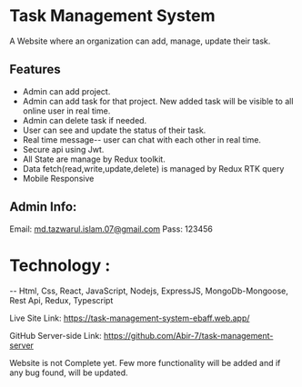 
# Task Management System

A Website where an organization can add, manage, update their task. 
## Features

* Admin can add project.
* Admin can add task for that project. New added task will be visible to all online user in real time.
* Admin can delete task if needed.
* User can see and update the status of their task.
* Real time message-- user can chat with each other in real time.
* Secure api using Jwt.
* All State are manage by Redux toolkit.
* Data fetch(read,write,update,delete) is managed by Redux RTK query
* Mobile Responsive


 ## Admin Info:
 Email: md.tazwarul.islam.07@gmail.com
 Pass: 123456


# Technology :
 -- Html, Css, React, JavaScript, Nodejs, ExpressJS, MongoDb-Mongoose, Rest Api, Redux, Typescript


Live Site Link: https://task-management-system-ebaff.web.app/

GitHub Server-side Link: https://github.com/Abir-7/task-management-server

Website is not Complete yet. Few more functionality will be added and if any bug found, will be updated.
